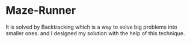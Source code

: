 # Maze-Runner
It is solved by Backtracking which is a way to solve big problems into smaller ones. and I designed my solution with the help of this technique.
